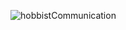 ![hobbistCommunication](https://user-images.githubusercontent.com/57487655/198680537-ba62dbea-eca2-48da-aa0f-a2bf1829cfe8.png)
